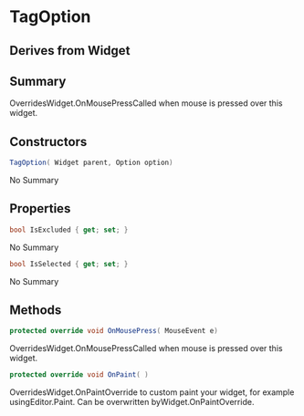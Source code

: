 # TagOption

## Derives from Widget

## Summary

OverridesWidget.OnMousePressCalled when mouse is pressed over this widget.
## Constructors

```c#
TagOption( Widget parent, Option option) 
```
No Summary
## Properties

```c#
bool IsExcluded { get; set; } 
```
No Summary
```c#
bool IsSelected { get; set; } 
```
No Summary
## Methods

```c#
protected override void OnMousePress( MouseEvent e) 
```
OverridesWidget.OnMousePressCalled when mouse is pressed over this widget.
```c#
protected override void OnPaint( ) 
```
OverridesWidget.OnPaintOverride to custom paint your widget, for example usingEditor.Paint. Can be overwritten byWidget.OnPaintOverride.
